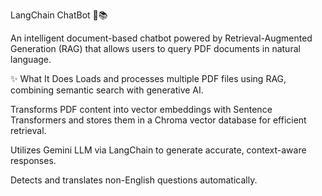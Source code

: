 LangChain ChatBot 🤖📚

An intelligent document-based chatbot powered by Retrieval-Augmented Generation (RAG) that allows users to query PDF documents in natural language.

✨ What It Does
Loads and processes multiple PDF files using RAG, combining semantic search with generative AI.

Transforms PDF content into vector embeddings with Sentence Transformers and stores them in a Chroma vector database for efficient retrieval.

Utilizes Gemini LLM via LangChain to generate accurate, context-aware responses.

Detects and translates non-English questions automatically.
